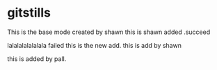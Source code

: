 # gitstills
This is the base mode created by shawn
this is shawn added
.succeed

lalalalalalalala  failed
this is the new add.
this is add by shawn

this is added by pall.
